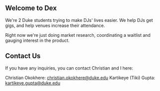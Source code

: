 ## Welcome to Dex

We're 2 Duke students trying to make DJs' lives easier. We help DJs get gigs, and help venues increase their attendance.

Right now we're just doing market research, coordinating a waitlist and gauging interest in the product.

## Contact Us
If you have any inquiries, you can contact Christian and I here:

Christian Okokhere: christian.okokhere@duke.edu
Kartikeye (Tiki) Gupta: kartikeye.gupta@duke.edu